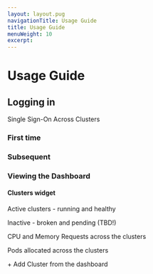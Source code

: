 ```yaml
---
layout: layout.pug
navigationTitle: Usage Guide
title: Usage Guide
menuWeight: 10
excerpt:
---
```

# Usage Guide

## Logging in

Single Sign-On Across Clusters

### First time

### Subsequent

### Viewing the Dashboard

#### Clusters widget

Active clusters - running and healthy

Inactive - broken and pending (TBD!)

CPU and Memory Requests across the clusters

Pods allocated across the clusters

\+ Add Cluster from the dashboard
